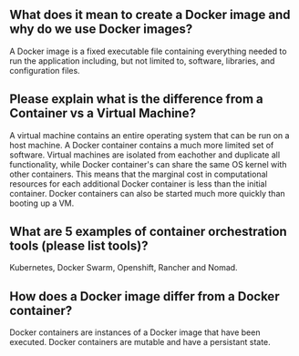 ## What does it mean to create a Docker image and why do we use Docker images?

A Docker image is a fixed executable file containing everything needed to run the application including, but not limited to, software, libraries, and configuration files.

## Please explain what is the difference from a Container vs a Virtual Machine?

A virtual machine contains an entire operating system that can be run on a host machine. A Docker container contains a much more limited set of software. Virtual machines are isolated from eachother and duplicate all functionality, while Docker container's can share the same OS kernel with other containers. This means that the marginal cost in computational resources for each additional Docker container is less than the initial container. Docker containers can also be started much more quickly than booting up a VM.

## What are 5 examples of container orchestration tools (please list tools)?  

Kubernetes, Docker Swarm, Openshift, Rancher and Nomad.

## How does a Docker image differ from a Docker container?

Docker containers are instances of a Docker image that have been executed. Docker containers are mutable and have a persistant state. 
